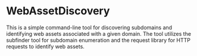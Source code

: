 # WebAssetDiscovery
This is a simple command-line tool for discovering subdomains and identifying web assets associated with a given domain. The tool utilizes the subfinder tool for subdomain enumeration and the request library for HTTP requests to identify web assets.
